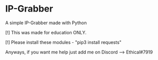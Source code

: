 # IP-Grabber
A simple IP-Grabber made with Python

[!] This was made for education ONLY.

[!] Please install these modules
    - "pip3 install requests"

Anyways, if you want me help just add me on Discord --> Ethical#7919

